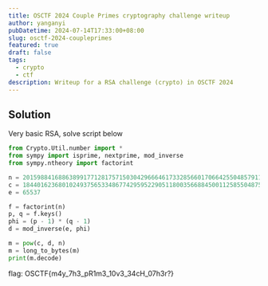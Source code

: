 ```yaml
---
title: OSCTF 2024 Couple Primes cryptography challenge writeup
author: yanganyi
pubDatetime: 2024-07-14T17:33:00+08:00
slug: osctf-2024-coupleprimes
featured: true
draft: false
tags:
  - crypto
  - ctf
description: Writeup for a RSA challenge (crypto) in OSCTF 2024
---
```



## Solution

Very basic RSA, solve script below

```python
from Crypto.Util.number import *
from sympy import isprime, nextprime, mod_inverse
from sympy.ntheory import factorint

n = 2015988416886389917712817571503042966646173328566017066425504857911626508776326874
c = 1844016236801024937565334867742959522905118003566884500112585504875059105978563086
e = 65537

f = factorint(n)
p, q = f.keys()
phi = (p - 1) * (q - 1)
d = mod_inverse(e, phi)

m = pow(c, d, n)
m = long_to_bytes(m)
print(m.decode)
```

flag: OSCTF{m4y_7h3_pR1m3_10v3_34cH_07h3r?}